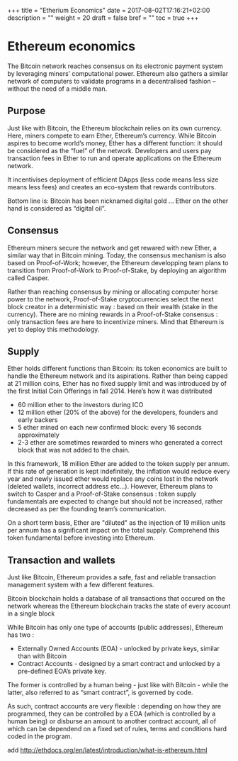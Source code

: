 +++
title = "Etherium Economics"
date = 2017-08-02T17:16:21+02:00
description = ""
weight = 20
draft = false
bref = ""
toc = true
+++

# Ethereum economics

The Bitcoin network reaches consensus on its electronic payment system by leveraging miners’ computational power. Ethereum also gathers a similar network of computers to validate programs in a decentralised fashion – without the need of a middle man.


## Purpose

Just like with Bitcoin, the Ethereum blockchain relies on its own currency. Here, miners compete to earn Ether, Ethereum’s currency. While Bitcoin aspires to become world’s money, Ether has a different function: it should be considered as the “fuel” of the network. 
Developers and users pay transaction fees in Ether to run and operate applications on the Ethereum network. 

It incentivises deployment of efficient DApps (less code means less size means less fees) and creates an eco-system that rewards contributors. 

Bottom line is: Bitcoin has been nicknamed digital gold … 
Ether on the other hand is considered as “digital oil”.


## Consensus

Ethereum miners secure the network and get rewared with new Ether, a similar way that in Bitcoin mining.
Today, the consensus mechanism is also based on Proof-of-Work; however, the Ethereum developping team plans to transition from Proof-of-Work to Proof-of-Stake, by deploying an algorithm called Casper.

Rather than reaching consensus by mining or allocating computer horse power to the network, Proof-of-Stake cryptocurrencies select the next block creator in a deterministic way : based on their wealth (stake in the currency). 
There are no mining rewards in a Proof-of-Stake consensus : only transaction fees are here to incentivize miners.
Mind that Ethereum is yet to deploy this methodology.



## Supply

Ether holds different functions than Bitcoin: its token economics are built to handle the Ethereum network and its aspirations. Rather than being capped at 21 million coins, Ether has no fixed supply limit and was introduced by of the first Initial Coin Offerings in fall 2014. Here’s how it was distributed

*	60 million ether to the investors during ICO
*	12 million ether (20% of the above) for the developers, founders and early backers
*	5 ether mined on each new confirmed block: every 16 seconds approximately
*	2-3 ether are sometimes rewarded to miners who generated a correct block that was not added to the chain.


In this framework, 18 million Ether are added to the token supply per annum. 
If this rate of generation is kept indefinitely, the inflation would reduce every year and newly issued ether would replace any coins lost in the network (deleted wallets, incorrect address etc…). 
However, Ethereum plans to switch to Casper and a Proof-of-Stake consensus : token supply fundamentals are expected to change but should not be increased, rather decreased as per the founding team’s communication.

On a short term basis, Ether are "diluted" as the injection of 19 million units per annum has a significant impact on the total supply. Comprehend this token fundamental before investing into Ethereum.



## Transaction and wallets

Just like Bitcoin, Ethereum provides a safe, fast and reliable transaction management system with a few different features. 

Bitcoin blockchain holds a database of all transactions that occured on the network whereas the Ethereum blockchain tracks the state of every account in a single block

While Bitcoin has only one type of accounts (public addresses), Ethereum has two :

- Externally Owned Accounts (EOA) - unlocked by private keys, similar than with Bitcoin
- Contract Accounts - designed by a smart contract and unlocked by a pre-defined EOA’s private key.

The former is controlled by a human being - just like with Bitcoin - while the latter, also referred to as “smart contract”, is governed by code.

As such, contract accounts are very flexible : depending on how they are programmed, they can be controlled by a EOA (which is controlled by a human being) or disburse an amount to another contract account, all of which can be dependend on a fixed set of rules, terms and conditions hard coded in the program.

add http://ethdocs.org/en/latest/introduction/what-is-ethereum.html

